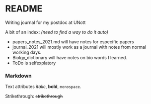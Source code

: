 # README
Writing journal for my postdoc at UNott

A bit of an index: _(need to find a way to do it auto)_
- papers_notes_2021.md will have notes for especific papers
- journal_2021 will mostly work as a journal with notes from normal working days.
- Biolgy_dictionary will have notes on bio words I learned.
- ToDo is selfexplatory

### Markdown
Text attributes _italic_, **bold**, `monospace`. 

Strikethrough: ~~strikethrough~~
